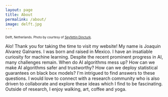 ```yaml
---
layout: page
title: About
permalink: /about/
image: delft.jpg
---
```


<sub><sup>Delft, Netherlands. Photo by courtesy of  [Seyfettin Dincturk](https://unsplash.com/@dincturk).</sup></sub>


Alo! Thank you for taking the time to visit my website! My name is Joaquin Alvarez Galnares. I was born and raised in Mexico. I have an insatiable curiosity for machine learning. Despite the recent prominent progress in AI, many challenges remain. When do AI algorithms mess up? How can we make AI algorithms safer and trustworthy? How can we deploy statistical guarantees on black box models? I'm intrigued to find answers to these questions. I would love to connect with a research community who is also driven to collaborate and explore these ideas which I find to be fascinating. Outside of research, I enjoy walking, art, coffee and yoga.


<!---  By courtesy of https://unsplash.com/@mariuschristensen, Marius Christensen. -->
